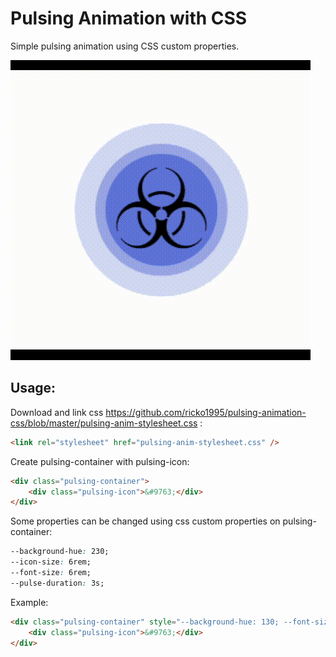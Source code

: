 # Pulsing Animation with CSS

Simple pulsing animation using CSS custom properties.

![Preview gif](https://github.com/ricko1995/pulsing-animation-css/blob/master/preview.gif?raw=true)

## Usage:

Download and link css https://github.com/ricko1995/pulsing-animation-css/blob/master/pulsing-anim-stylesheet.css :

```html
<link rel="stylesheet" href="pulsing-anim-stylesheet.css" />
```

Create pulsing-container with pulsing-icon:

```html
<div class="pulsing-container">
	<div class="pulsing-icon">&#9763;</div>
</div>
```

Some properties can be changed using css custom properties on pulsing-container:

```css
--background-hue: 230;
--icon-size: 6rem;
--font-size: 6rem;
--pulse-duration: 3s;
```

Example:

```html
<div class="pulsing-container" style="--background-hue: 130; --font-size: 54px; --icon-size: 54px; --pulse-duration: 1s">
	<div class="pulsing-icon">&#9763;</div>
</div>
```
